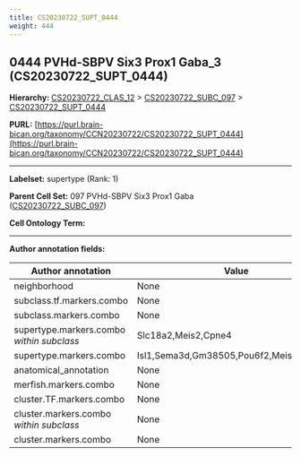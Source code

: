 ```yaml
---
title: CS20230722_SUPT_0444
weight: 444
---
```

## 0444 PVHd-SBPV Six3 Prox1 Gaba_3 (CS20230722_SUPT_0444)
<b>Hierarchy: </b>
[CS20230722_CLAS_12](../CS20230722_CLAS_12) >
[CS20230722_SUBC_097](../CS20230722_SUBC_097) >
[CS20230722_SUPT_0444](../CS20230722_SUPT_0444)

**PURL:** [https://purl.brain-bican.org/taxonomy/CCN20230722/CS20230722_SUPT_0444](https://purl.brain-bican.org/taxonomy/CCN20230722/CS20230722_SUPT_0444)

---


**Labelset:** supertype (Rank: 1)

**Parent Cell Set:** 097 PVHd-SBPV Six3 Prox1 Gaba ([CS20230722_SUBC_097](../CS20230722_SUBC_097))



**Cell Ontology Term:** 

[MARKER GENES.]: #


---

[TRANSFERRED ANNOTATIONS.]: #


[AUTHOR ANNOTATION FIELDS.]: #


**Author annotation fields:**

| Author annotation | Value |
|-------------------|-------|
|neighborhood|None|
|subclass.tf.markers.combo|None|
|subclass.markers.combo|None|
|supertype.markers.combo _within subclass_|Slc18a2,Meis2,Cpne4|
|supertype.markers.combo|Isl1,Sema3d,Gm38505,Pou6f2,Meis2,Slc18a2|
|anatomical_annotation|None|
|merfish.markers.combo|None|
|cluster.TF.markers.combo|None|
|cluster.markers.combo _within subclass_|None|
|cluster.markers.combo|None|
